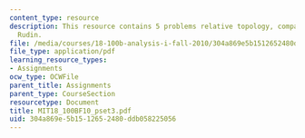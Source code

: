 ```yaml
---
content_type: resource
description: This resource contains 5 problems relative topology, compact sets and
  Rudin.
file: /media/courses/18-100b-analysis-i-fall-2010/304a869e5b1512652480ddb058225056_MIT18_100BF10_pset3.pdf
file_type: application/pdf
learning_resource_types:
- Assignments
ocw_type: OCWFile
parent_title: Assignments
parent_type: CourseSection
resourcetype: Document
title: MIT18_100BF10_pset3.pdf
uid: 304a869e-5b15-1265-2480-ddb058225056
---
```

